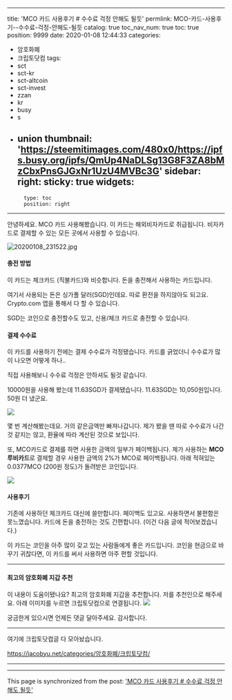 
---
title: 'MCO 카드 사용후기 # 수수료 걱정 안해도 될듯'
permlink: MCO-카드-사용후기--수수료-걱정-안해도-될듯
catalog: true
toc_nav_num: true
toc: true
position: 9999
date: 2020-01-08 12:44:33
categories:
- 암호화폐
- 크립토닷컴
tags:
- sct
- sct-kr
- sct-altcoin
- sct-invest
- zzan
- kr
- busy
- s
- union
thumbnail: 'https://steemitimages.com/480x0/https://ipfs.busy.org/ipfs/QmUp4NaDLSg13G8F3ZA8bMzCbxPnsGJGxNr1UzU4MVBc3G'
sidebar:
    right:
        sticky: true
widgets:
    -
        type: toc
        position: right
---


안녕하세요. MCO 카드 사용해봤습니다.
이 카드는 해외비자카드로 취급됩니다. 비자카드로 결제할 수 있는 모든 곳에서 사용할 수 있습니다.

![20200108_231522.jpg](https://steemitimages.com/480x0/https://ipfs.busy.org/ipfs/QmUp4NaDLSg13G8F3ZA8bMzCbxPnsGJGxNr1UzU4MVBc3G)


#### 충전 방법

이 카드는 체크카드 (직불카드)와 비슷합니다. 돈을 충전해서 사용하는 카드입니다. 

여기서 사용되는 돈은 싱가폴 달러(SGD)인데요. 따로 환전을 하지않아도 되고요. Crypto.com 앱을 통해서 다 할 수 있습니다. 

SGD는 코인으로 충전할수도 있고, 신용/체크 카드로 충전할 수 있습니다.

#### 결제 수수료

이 카드를 사용하기 전에는 결제 수수료가 걱정됐습니다. 
카드를 긁었더니 수수료가 많이 나오면 어떻게 하나..

직접 사용해보니 수수료 걱정은 안하셔도 될것 같습니다.

10000원을 사용해 봤는데 11.63SGD가 결제됐습니다.
11.63SGD는 10,050원입니다. 50원 더 냈군요.

![](https://cdn.steemitimages.com/DQmQ3NwNuUCkKbUSAXe3Lxu18zFBTnes6AkkAa6TpRtEaeP/image.png)

몇 번 계산해봤는데요. 거의 같은금액만 빠져나갑니다. 제가 봤을 땐 따로 수수료가 나간것 같지는 않고,  환율에 따라 계산된 것으로 보입니다.

또, MCO카드로 결제를 하면 사용한 금액의 일부가 페이백됩니다. 제가 사용하는 **MCO 루비카드**로 결제할 경우 사용한 금액의 2%가 MCO로 페이백됩니다.  아래 적혀있는 0.0377MCO (200원 정도)가 돌려받은 코인입니다.

![](https://cdn.steemitimages.com/DQmZRDQrtTMcfq5xFdRd9WHW9FWcjwvuWzWLVfnkTc1wCTz/image.png)


#### 사용후기

기존에 사용하던 체크카드 대신에 쓸만합니다. 
페이백도 있고요. 사용하면서 불편함은 못느꼈습니다.
카드에 돈을 충전하는 것도 간편합니다. (이건 다음 글에 적어보겠습니다.)


이 카드는 코인을 아주 많이 갖고 있는 사람들에게 좋은 카드입니다.
코인을 현금으로 바꾸기 귀찮다면, 
이 카드를 써서 사용하면 아주 편할 것입니다.



---


#### 최고의 암호화폐 지갑 추천

이 내용이 도움이됐나요? 최고의 암호화폐 지갑을 추천합니다. 저를 추천인으로 해주세요. 
아래 이미지를 누르면 크립토닷컴으로 연결됩니다.
[![](https://steemitimages.com/700x0/https://cdn.steemitimages.com/DQmYG3x1A2QNzEaJBfvhzbFhZbgzEW9w3jW7KeDXbfrPZxU/BG50.gif)](https://platinum.crypto.com/r/cfhpqb359e)


궁금한게 있으시면 언제든 댓글 달아주세요. 
감사합니다.


---

여기에 크립토닷컴글 다 모아놨습니다.

https://jacobyu.net/categories/암호화폐/크립토닷컴/

---

- - -

This page is synchronized from the post: ['MCO 카드 사용후기 # 수수료 걱정 안해도 될듯'](https://steempeak.com/@jacobyu/4jxbif-mco)
